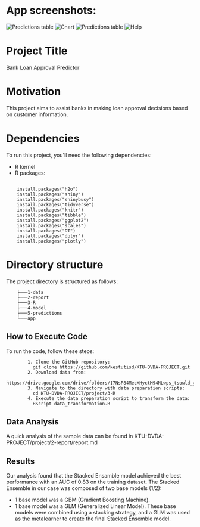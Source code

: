 # App screenshots:
![Predictions table](https://github.com/EMitkus/KTU-DVDA-PROJECT/assets/154337829/5f8cb5b9-6135-434b-9baf-eef1ee85f381)
![Chart](https://github.com/EMitkus/KTU-DVDA-PROJECT/assets/154337829/84e6ff0d-835c-429b-8d71-39524f6c7760)
![Predictions table](https://github.com/EMitkus/KTU-DVDA-PROJECT/assets/154337829/f9826376-5637-4c47-83fe-51155c6f3a1c)
![Help](https://github.com/EMitkus/KTU-DVDA-PROJECT/assets/154337829/30ff2fba-3624-4af1-ac04-9be6d1fc16ae)

# Project Title

Bank Loan Approval Predictor

# Motivation

This project aims to assist banks in making loan approval decisions based on customer information.

# Dependencies

To run this project, you'll need the following dependencies:

-   R kernel
-   R packages:

```         

    install.packages("h2o")
    install.packages("shiny")
    install.packages("shinybusy")
    install.packages("tidyverse")
    install.packages("knitr")
    install.packages("tibble")
    install.packages("ggplot2")
    install.packages("scales")
    install.packages("DT")
    install.packages("dplyr")
    install.packages("plotly")

```

# Directory structure

The project directory is structured as follows:
```         
    ├───1-data
    ├───2-report
    ├───3-R
    ├───4-model
    ├───5-predictions
    └───app
```


## How to Execute Code

To run the code, follow these steps:

```         
        1. Clone the GitHub repository:
          git clone https://github.com/kestutisd/KTU-DVDA-PROJECT.git
        2. Download data from:
          https://drive.google.com/drive/folders/17NsP84MecXHyctM94NLwps_tsowld_y8
        3. Navigate to the directory with data preparation scripts:
          cd KTU-DVDA-PROJECT/project/3-R
        4. Execute the data preparation script to transform the data:
          RScript data_transformation.R
```
## Data Analysis

A quick analysis of the sample data can be found in KTU-DVDA-PROJECT/project/2-report/report.md

## Results

Our analysis found that the Stacked Ensamble model achieved the best performance with an AUC of 0.83 on the training dataset. The Stacked Ensemble in our case was composed of two base models (1/2):
- 1 base model was a GBM (Gradient Boosting Machine).
- 1 base model was a GLM (Generalized Linear Model).
These base models were combined using a stacking strategy, and a GLM was used as the metalearner to create the final Stacked Ensemble model.